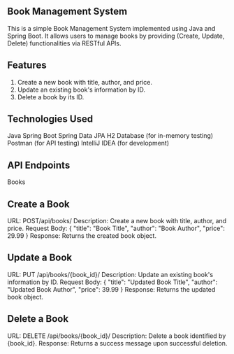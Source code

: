 Book Management System
----------------------------------
This is a simple Book Management System implemented using Java and Spring Boot. It allows users to manage books by providing (Create, Update, Delete) functionalities via RESTful APIs.

Features
-
1. Create a new book with title, author, and price.
2. Update an existing book's information by ID.
3. Delete a book by its ID.

Technologies Used
-
Java
Spring Boot
Spring Data JPA
H2 Database (for in-memory testing)
Postman (for API testing)
IntelliJ IDEA (for development)

API Endpoints
-
Books

Create a Book
-
URL: POST/api/books/
Description: Create a new book with title, author, and price.
Request Body: 
{
  "title": "Book Title",
  "author": "Book Author",
  "price": 29.99
}
Response: Returns the created book object.

Update a Book
-
URL: PUT /api/books/{book_id}/
Description: Update an existing book's information by ID.
Request Body:
{
  "title": "Updated Book Title",
  "author": "Updated Book Author",
  "price": 39.99
}
Response: Returns the updated book object.

Delete a Book
-
URL: DELETE /api/books/{book_id}/
Description: Delete a book identified by {book_id}.
Response: Returns a success message upon successful deletion.
